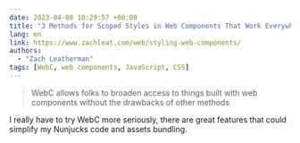 ```yaml
---
date: 2023-04-08 10:29:57 +00:00
title: "3 Methods for Scoped Styles in Web Components That Work Everywhere"
lang: en
link: https://www.zachleat.com/web/styling-web-components/
authors:
  - "Zach Leatherman"
tags: [WebC, web components, JavaScript, CSS]
---
```


> WebC allows folks to broaden access to things built with web components without the drawbacks of other methods

I really have to try WebC more seriously, there are great features that could simplify my Nunjucks code and assets bundling.
